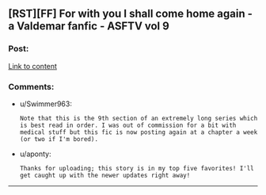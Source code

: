 ## [RST][FF] For with you I shall come home again - a Valdemar fanfic - ASFTV vol 9

### Post:

[Link to content](https://archiveofourown.org/works/23337403/chapters/55905826)

### Comments:

- u/Swimmer963:
  ```
  Note that this is the 9th section of an extremely long series which is best read in order. I was out of commission for a bit with medical stuff but this fic is now posting again at a chapter a week (or two if I'm bored).
  ```

- u/aponty:
  ```
  Thanks for uploading; this story is in my top five favorites! I'll get caught up with the newer updates right away!
  ```

---

